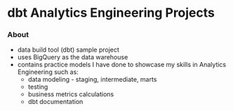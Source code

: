 # dbt Analytics Engineering Projects
### About
- data build tool (dbt) sample project
- uses BigQuery as the data warehouse
- contains practice models I have done to showcase my skills in Analytics Engineering such as:
  - data modeling - staging, intermediate, marts
  - testing
  - business metrics calculations
  - dbt documentation
